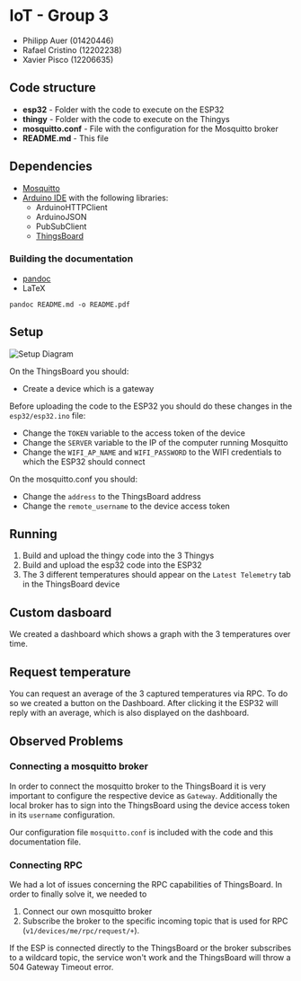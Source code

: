 # IoT - Group 3

- Philipp Auer (01420446)
- Rafael Cristino (12202238)
- Xavier Pisco (12206635)

## Code structure

- **esp32** - Folder with the code to execute on the ESP32
- **thingy** - Folder with the code to execute on the Thingys
- **mosquitto.conf** - File with the configuration for the Mosquitto broker
- **README.md** - This file

## Dependencies

- [Mosquitto](https://mosquitto.org)
- [Arduino IDE](https://www.cc/en/software/) with the  following libraries:
    - ArduinoHTTPClient
    - ArduinoJSON
    - PubSubClient
    - [ThingsBoard](https://thingsboard.io/)

### Building the documentation

 - [pandoc](https://pandoc.org/)
 - LaTeX

`pandoc README.md -o README.pdf`

## Setup

![Setup Diagram](./setup.png)

On the ThingsBoard you should:
- Create a device which is a gateway

Before uploading the code to the ESP32 you should do these changes in the  `esp32/esp32.ino` file:
- Change the `TOKEN` variable to the access token of the device
- Change the `SERVER` variable to the IP of the computer running Mosquitto
- Change the `WIFI_AP_NAME` and `WIFI_PASSWORD` to the WIFI credentials to which the ESP32 should connect

On the mosquitto.conf you should:
- Change the `address` to the ThingsBoard address
- Change the `remote_username` to the device access token

## Running

1. Build and upload the thingy code into the 3 Thingys
1. Build and upload the esp32 code into the ESP32
1. The 3 different temperatures should appear on the `Latest Telemetry` tab in the ThingsBoard device

## Custom dasboard

We created a dashboard which shows a graph with the 3 temperatures over time.

## Request temperature

You can request an average of the 3 captured temperatures via RPC. To do so we created a button on the Dashboard. After clicking it the ESP32 will reply with an average, which is also displayed on the dashboard.

## Observed Problems

### Connecting a mosquitto broker

In order to connect the mosquitto broker to the ThingsBoard it is very important to configure the respective device as `Gateway`. Additionally the local broker has to sign into the ThingsBoard using the device access token in its `username` configuration.

Our configuration file `mosquitto.conf` is included with the code and this documentation file.

### Connecting RPC

We had a lot of issues concerning the RPC capabilities of ThingsBoard. In order to finally solve it, we needed to

 1. Connect our own mosquitto broker
 2. Subscribe the broker to the specific incoming topic that is used for RPC (`v1/devices/me/rpc/request/+`).

If the ESP is connected directly to the ThingsBoard or the broker subscribes to a wildcard topic, the service won't work and the ThingsBoard will throw a 504 Gateway Timeout error.
